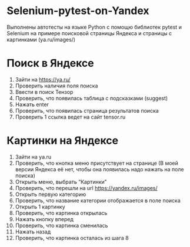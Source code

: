 # Selenium-pytest-on-Yandex
Выполнены автотесты на языке Python с помощю библиотек pytest и Selenium на примере поисковой страницы Яндекса и страницы с картинками (ya.ru/images/)

# Поиск в Яндексе
1)	Зайти на https://ya.ru/
2)	Проверить наличия поля поиска
3)	Ввести в поиск Тензор
4)	Проверить, что появилась таблица с подсказками (suggest) 
5)	Нажать enter
6)	Проверить, что появилась страница результатов поиска
7)	Проверить 1 ссылка ведет на сайт tensor.ru

# Картинки на Яндексе
1)	Зайти на ya.ru
2)	Проверить, что кнопка меню присутствует на странице (В моей версии Яндекса её нет, чтобы она появилась надо нажать на поле поиска)
3)	Открыть меню, выбрать “Картинки”
4)	Проверить, что перешли на url https://yandex.ru/images/
5)	Открыть первую категорию
6)	Проверить, что название категории отображается в поле поиска
7)	Открыть 1 картинку
8)	Проверить, что картинка открылась
9)	Нажать кнопку вперед
10)	Проверить, что картинка сменилась
11)	Нажать назад
12)	Проверить, что картинка осталась из шага 8
